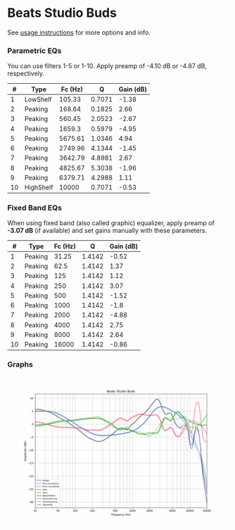 # Beats Studio Buds
See [usage instructions](https://github.com/jaakkopasanen/AutoEq#usage) for more options and info.

### Parametric EQs
You can use filters 1-5 or 1-10. Apply preamp of -4.10 dB or -4.87 dB, respectively.

|   # | Type      |   Fc (Hz) |      Q |   Gain (dB) |
|-----|-----------|-----------|--------|-------------|
|   1 | LowShelf  |    105.33 | 0.7071 |       -1.38 |
|   2 | Peaking   |    168.64 | 0.1825 |        2.66 |
|   3 | Peaking   |    560.45 | 2.0523 |       -2.67 |
|   4 | Peaking   |   1659.3  | 0.5979 |       -4.95 |
|   5 | Peaking   |   5675.61 | 1.0346 |        4.94 |
|   6 | Peaking   |   2749.96 | 4.1344 |       -1.45 |
|   7 | Peaking   |   3642.79 | 4.8981 |        2.67 |
|   8 | Peaking   |   4825.67 | 5.3038 |       -1.96 |
|   9 | Peaking   |   6379.71 | 4.2988 |        1.11 |
|  10 | HighShelf |  10000    | 0.7071 |       -0.53 |

### Fixed Band EQs
When using fixed band (also called graphic) equalizer, apply preamp of **-3.07 dB** (if available) and set gains manually with these parameters.

|   # | Type    |   Fc (Hz) |      Q |   Gain (dB) |
|-----|---------|-----------|--------|-------------|
|   1 | Peaking |     31.25 | 1.4142 |       -0.52 |
|   2 | Peaking |     62.5  | 1.4142 |        1.37 |
|   3 | Peaking |    125    | 1.4142 |        1.12 |
|   4 | Peaking |    250    | 1.4142 |        3.07 |
|   5 | Peaking |    500    | 1.4142 |       -1.52 |
|   6 | Peaking |   1000    | 1.4142 |       -1.8  |
|   7 | Peaking |   2000    | 1.4142 |       -4.88 |
|   8 | Peaking |   4000    | 1.4142 |        2.75 |
|   9 | Peaking |   8000    | 1.4142 |        2.64 |
|  10 | Peaking |  16000    | 1.4142 |       -0.86 |

### Graphs
![](./Beats%20Studio%20Buds.png)
